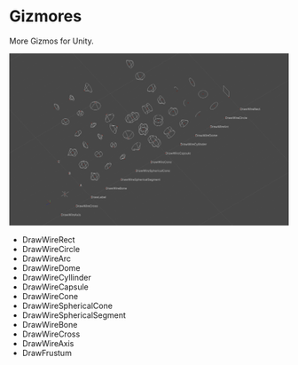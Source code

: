 # Gizmores

More Gizmos for Unity.

![Splash2](https://raw.githubusercontent.com/cecarlsen/Gizmores_DEV/master/ReadmeImages/Splash2.png)

- DrawWireRect
- DrawWireCircle
- DrawWireArc
- DrawWireDome
- DrawWireCyllinder
- DrawWireCapsule
- DrawWireCone
- DrawWireSphericalCone
- DrawWireSphericalSegment
- DrawWireBone
- DrawWireCross
- DrawWireAxis
- DrawFrustum